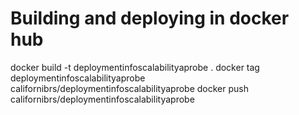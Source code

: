 # Building and deploying in docker hub
docker build -t deploymentinfoscalabilityaprobe .
docker tag deploymentinfoscalabilityaprobe californibrs/deploymentinfoscalabilityaprobe
docker push californibrs/deploymentinfoscalabilityaprobe
